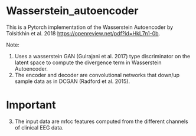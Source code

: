 # Wasserstein_autoencoder

This is a Pytorch implementation of the Wasserstein Autoencoder by Tolsitkhin et al. 2018 https://openreview.net/pdf?id=HkL7n1-0b.

Note:
  1. Uses a wasserstein GAN (Gulrajani et al. 2017) type discriminator on the latent space to compute the divergence term in   Wasserstein Autoencoder.
  2. The encoder and decoder are convolutional networks that down/up sample data as in DCGAN (Radford et al. 2015).
  # Important
  3. The input data are mfcc features computed from the different channels of clinical EEG data.
  
  
